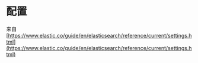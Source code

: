 # 配置
来自[https://www.elastic.co/guide/en/elasticsearch/reference/current/settings.html](https://www.elastic.co/guide/en/elasticsearch/reference/current/settings.html)
